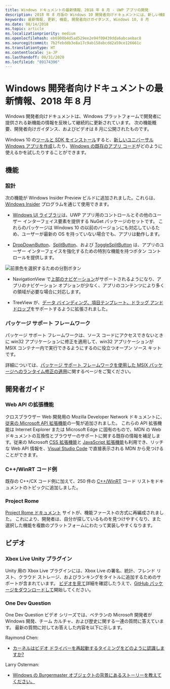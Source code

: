 ```yaml
---
title: Windows ドキュメントの最新情報、2018 年 8 月 - UWP アプリの開発
description: 2018 年 8 月版の Windows 10 開発者向けドキュメントには、新しい機能、ビデオ、サンプル、開発者向けガイダンスが追加されました。
keywords: 最新情報, 更新, 機能, 開発者向けガイダンス, Windows 10, 8 月
ms.date: 08/14/2018
ms.topic: article
ms.localizationpriority: medium
ms.openlocfilehash: eb6900b4d5ad529ee2e94f09439dda6abcaebac8
ms.sourcegitcommit: 7b2febddb3e8a17c9ab158abcdd2a59ce126661c
ms.translationtype: HT
ms.contentlocale: ja-JP
ms.lasthandoff: 08/31/2020
ms.locfileid: "89174396"
---
```

# <a name="whats-new-in-the-windows-developer-docs-in-august-2018"></a>Windows 開発者向けドキュメントの最新情報、2018 年 8 月

Windows 開発者向けドキュメントは、Windows プラットフォームで開発者に提供される新機能の情報を反映して継続的に更新されています。 次の機能概要、開発者向けガイダンス、およびビデオは 8 月に公開されたものです。

Windows 10 の[ツールと SDK をインストール](https://developer.microsoft.com/windows/downloads#_blank)すると、[新しいユニバーサル Windows アプリを作成](../get-started/create-uwp-apps.md)したり、[Windows の既存のアプリ コード](../porting/index.md)がどのように使えるかを試したりすることができます。

## <a name="features"></a>機能

### <a name="design"></a>設計

次の機能が Windows Insider Preview ビルドに追加されました。これらは、[Windows Insider](https://insider.windows.com/) プログラムを通じて使用できます。

* [Windows UI ライブラリ](/uwp/toolkits/winui/)は、UWP アプリ用のコントロールとその他のユーザー インターフェイス要素を提供する NuGet パッケージのセットです。 これらのパッケージは Windows 10 の以前のバージョンにも対応しているため、ユーザーが最新の OS を持っていない場合でも、アプリは動作します。

* [DropDownButton](../design/controls-and-patterns/buttons.md#create-a-drop-down-button)、[SplitButton](../design/controls-and-patterns/buttons.md#create-a-split-button)、および [ToggleSplitButton](../design/controls-and-patterns/buttons.md#create-a-toggle-split-button) は、アプリのユーザー インターフェイスを強化するための特別な機能を持つボタン コントロールを提供します。

![前景色を選択するための分割ボタン](../design/controls-and-patterns/images/split-button-rtb.png)

* NavigationView で[上部のナビゲーション](../design/controls-and-patterns/navigationview.md)がサポートされるようになり、アプリのナビゲーション オプションが少なく、アプリのコンテンツにより多くの領域が必要な場合に対応します。

* TreeView が、[データ バインディング、項目テンプレート、ドラッグ アンド ドロップ](../design/controls-and-patterns/tree-view.md)をサポートするように拡張されました。

### <a name="package-support-framework"></a>パッケージ サポート フレームワーク

パッケージ サポート フレームワークは、ソース コードにアクセスできないときに win32 アプリケーションに修正を適用して、win32 アプリケーションが MSIX コンテナー内で実行できるようにするのに役立つオープン ソース キットです。

詳細については、[パッケージ サポート フレームワークを使用した MSIX パッケージへのランタイム修正の適用](/windows/msix/psf/package-support-framework)に関するページをご覧ください。

## <a name="developer-guidance"></a>開発者ガイド

### <a name="web-api-extensions"></a>Web API の拡張機能

クロスブラウザー Web 開発用の Mozilla Developer Network ドキュメントに、[従来の Microsoft API 拡張機能](https://developer.mozilla.org/docs/Web/API/Microsoft_API_extensions)の一覧が追加されました。 これらの API 拡張機能は Internet Explorer または Microsoft Edge に固有のもので、MDN の Web ドキュメントの互換性とブラウザーのサポートに関する既存の情報を補足します。従来の Microsoft [CSS 拡張機能](https://developer.mozilla.org/docs/Web/CSS/Microsoft_Extensions)と [JavaScript 拡張機能](https://developer.mozilla.org/docs/Web/JavaScript/Microsoft_JavaScript_extensions)も利用でき、リッチな Web API 情報を、[Visual Studio Code](https://code.visualstudio.com/updates/v1_25#_new-css-pseudo-selectors-and-pseudo-elements-from-mdn) で直接表示される MDN から見つけることができます。

### <a name="cwinrt-code-examples"></a>C++/WinRT コード例

既存の C++/CX コード例に加えて、250 件の [C++/WinRT](../cpp-and-winrt-apis/index.md) コード リストをドキュメントのトピックに追加しました。

### <a name="project-rome"></a>Project Rome

[Project Rome ドキュメント](/windows/project-rome/) サイトが、機能ファーストの方式に再編成されました。 これにより、開発者は、自分が探しているものを見つけやすくなり、また選択した機能を複数のプラットフォームにわたって実装しやすくなります。

## <a name="videos"></a>ビデオ

### <a name="xbox-live-unity-plugin"></a>Xbox Live Unity プラグイン

Unity 用の Xbox Live プラグインには、Xbox Live の署名、統計、フレンド リスト、クラウド ストレージ、およびランキングをタイトルに追加するためのサポートが含まれています。 [ビデオを見て](https://youtu.be/fVQZ-YgwNpY)詳細を確認したうえで、[GitHub パッケージをダウンロードして](https://aka.ms/UnityPlugin)開始してください。

### <a name="one-dev-question"></a>One Dev Question

One Dev Question ビデオ シリーズでは、ベテランの Microsoft 開発者が Windows 開発、チーム カルチャ、および歴史に関する一連の質問に答えています。 最新の質問に対してお答えした内容を以下に示します。

Raymond Chen: 

* [カーネルはビデオ ドライバーを再起動するタイミングをどのように認識しますか?](https://youtu.be/3SNAdyO1l5c)

Larry Osterman: 

* [Windows の Burgermaster オブジェクトの背景にあるストーリーを教えてください。](https://youtu.be/0TDSbyAIvX0)